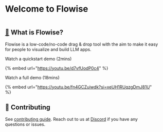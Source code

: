 # Welcome to Flowise

<figure><img src=".gitbook/assets/flowise.gif" alt=""><figcaption></figcaption></figure>

## [🤔](https://emojipedia.org/thinking-face/) What is Flowise?

Flowise is a low-code/no-code drag & drop tool with the aim to make it easy for people to visualize and build LLM apps.

Watch a quickstart demo (2mins)

{% embed url="https://youtu.be/d7vfUodP0c4" %}

Watch a full demo (18mins)

{% embed url="https://youtu.be/fn4GCZuiwdk?si=xeUH1RUqzgDmJ81U" %}

## 🙌 Contributing

See [contributing guide](CONTRIBUTING.md). Reach out to us at [Discord](https://discord.gg/jbaHfsRVBW) if you have any questions or issues.
